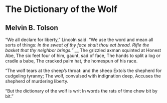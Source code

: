 # The Dictionary of the Wolf
## Melvin B. Tolson
“We all declare for liberty,” Lincoln said.
“We use the word and mean all sorts of things:
 _In the sweat of thy face shalt thou eat bread._
 _Rifle the basket that thy neighbor brings.”_
 __
The grizzled axman squinted at Honest Abe,
The six feet four of him, gaunt, sad of face,
The hands to split a log or cradle a babe,
The cracked palm hat, the homespun of his race.

“The wolf tears at the sheep’s throat: and the sheep
Extols the shepherd for cudgeling tyranny;
The wolf, convulsed with indignation deep,
Accuses the shepherd of murdering liberty.

“But the dictionary of the wolf is writ
In words the rats of time chew bit by bit.”